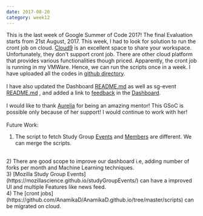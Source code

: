 ```yaml
---
date: 2017-08-20
category: week12
---
```


This is the last week of Google Summer of Code 2017! The final Evaluation starts from 21st August, 2017. This week, I had to look for solution to run the cront job on cloud. [Cloud9](https://community.c9.io/) is an excellent space to share your workspace. Unfortunately, they don't support cront job. There are other cloud platform that provides various functionalities though priced. Apparently, the cront job is running in my VMWare. Hence, we can run the scripts once in a week. I have uploaded all the codes in [github directory](https://github.com/AnamikaD/AnamikaD.github.io).  
<br/>
I have also updated the Dashboard [README.md](https://github.com/AnamikaD/AnamikaD.github.io/blob/master/README.md) as well as sg-event [README.md](https://github.com/auremoser/sg-events/pull/11/commits/22799df08d440fe563d73dff28b3290b88acdbf3) , and added a link to [feedback](https://docs.google.com/forms/d/1RjTk19ca851y9x4e2hUgPTRWOzEH5y6dffpMxuj9NrQ/edit) in the [Dashboard](http://anamikad.github.io/).
<br/>
<br/>
I would like to thank [Aurelia](https://github.com/auremoser) for being an amazing mentor! This GSoC is possible only because of her support! 
I would continue to work with her!
<br/>
<br/>
Future Work:
<br/>
1) The script to fetch Study Group [Events](https://github.com/auremoser/sg-events/blob/master/index.js) and [Members](https://github.com/AnamikaD/AnamikaD.github.io/tree/master/code/sg-members) are different. We can merge the scripts.
<br/>
2) There are good scope to improve our dashboard i.e, adding number of forks per month and Machine Learning techniques.
<br/>
3) [Mozilla Study Group Events](https://mozillascience.github.io/studyGroupEvents/) can have a improved UI and multiple Features like news feed.
<br/>
4) The [cront jobs](https://github.com/AnamikaD/AnamikaD.github.io/tree/master/scripts) can be migrated on cloud.  



